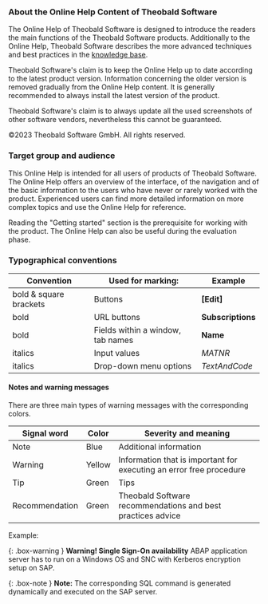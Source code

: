 ### About the Online Help Content of Theobald Software
The Online Help of Theobald Software is designed to introduce the readers the main functions of the Theobald Software products.
Additionally to the Online Help, Theobald Software describes the more advanced techniques and best practices in the [knowledge base](https://kb.theobald-software.com/).

Theobald Software's claim is to keep the Online Help up to date according to the latest product version. Information concerning the older version is removed gradually from the Online Help content. It is generally recommended to always install the latest version of the product.

Theobald Software's claim is to always update all the used screenshots of other software vendors, nevertheless this cannot be guaranteed. 

©2023 Theobald Software GmbH. All rights reserved.

### Target group and audience
This Online Help is intended for all users of products of Theobald Software. The Online Help offers an overview of the interface, of the navigation and of the basic information to the users who have never or rarely worked with the product. 
Experienced users can find more detailed information on more complex topics and use the Online Help for reference.

Reading the "Getting started" section is the prerequisite for working with the product. 
The Online Help can also be useful during the evaluation phase. 

### Typographical conventions

Convention |Used for marking: |Example
------------ | ------------- | ---------
bold & square brackets |Buttons |**[Edit]** 
bold |URL buttons |**Subscriptions**
bold |Fields within a window, tab names |**Name** 
italics |Input values| *MATNR*
italics |Drop-down menu options| *TextAndCode*
 

#### Notes and warning messages

There are three main types of warning messages with the corresponding colors.

Signal word| Color | Severity and meaning
------------ | ------------- | ---------
Note |Blue | Additional information
Warning | Yellow | Information that is important for executing an error free procedure
Tip| Green | Tips
Recommendation | Green | Theobald Software recommendations and best practices advice

Example:

{: .box-warning } 
**Warning! Single Sign-On availability**
ABAP application server has to run on a Windows OS and SNC with Kerberos encryption setup on SAP.


 {: .box-note }
**Note:** The corresponding SQL command is generated dynamically and executed on the SAP server.


